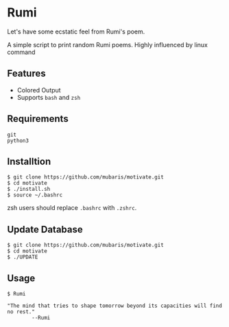 # Rumi
Let's have some ecstatic feel from Rumi's poem.

A simple script to print random Rumi poems. Highly influenced by linux command

## Features
* Colored Output
* Supports `bash` and `zsh`

## Requirements

```
git
python3
```

## Installtion

```
$ git clone https://github.com/mubaris/motivate.git
$ cd motivate
$ ./install.sh
$ source ~/.bashrc
```

zsh users should replace `.bashrc` with `.zshrc`.

## Update Database

```
$ git clone https://github.com/mubaris/motivate.git
$ cd motivate
$ ./UPDATE
```

## Usage

```
$ Rumi

"The mind that tries to shape tomorrow beyond its capacities will find no rest."
		--Rumi
```

